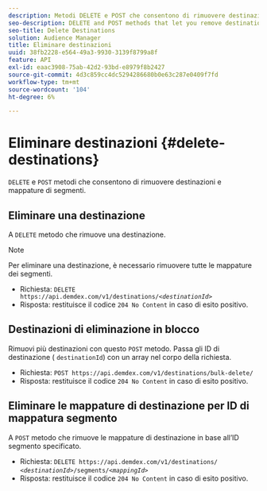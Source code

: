 ```yaml
---
description: Metodi DELETE e POST che consentono di rimuovere destinazioni e mappature di segmenti.
seo-description: DELETE and POST methods that let you remove destinations and segment mappings.
seo-title: Delete Destinations
solution: Audience Manager
title: Eliminare destinazioni
uuid: 38fb2228-e564-49a3-9930-3139f8799a8f
feature: API
exl-id: eaac3908-75ab-42d2-93bd-e8979f8b2427
source-git-commit: 4d3c859cc4dc5294286680b0e63c287e0409f7fd
workflow-type: tm+mt
source-wordcount: '104'
ht-degree: 6%

---
```


# Eliminare destinazioni {#delete-destinations}

`DELETE` e `POST` metodi che consentono di rimuovere destinazioni e mappature di segmenti.

<!-- r_delete_destinations_all.xml -->

## Eliminare una destinazione

A `DELETE` metodo che rimuove una destinazione.

>[!NOTE]
>
>Per eliminare una destinazione, è necessario rimuovere tutte le mappature dei segmenti.

* Richiesta: `DELETE https://api.demdex.com/v1/destinations/`*`<destinationId>`*
* Risposta: restituisce il codice `204 No Content` in caso di esito positivo.

## Destinazioni di eliminazione in blocco

Rimuovi più destinazioni con questo `POST` metodo. Passa gli ID di destinazione ( `destinationId`) con un array nel corpo della richiesta.

* Richiesta: `POST https://api.demdex.com/v1/destinations/bulk-delete/`
* Risposta: restituisce il codice `204 No Content` in caso di esito positivo.

## Eliminare le mappature di destinazione per ID di mappatura segmento

A `POST` metodo che rimuove le mappature di destinazione in base all’ID segmento specificato.

* Richiesta: `DELETE https://api.demdex.com/v1/destinations/` *`<destinationId>`*`/segments/`*`<mappingId>`*
* Risposta: restituisce il codice `204 No Content` in caso di esito positivo.
